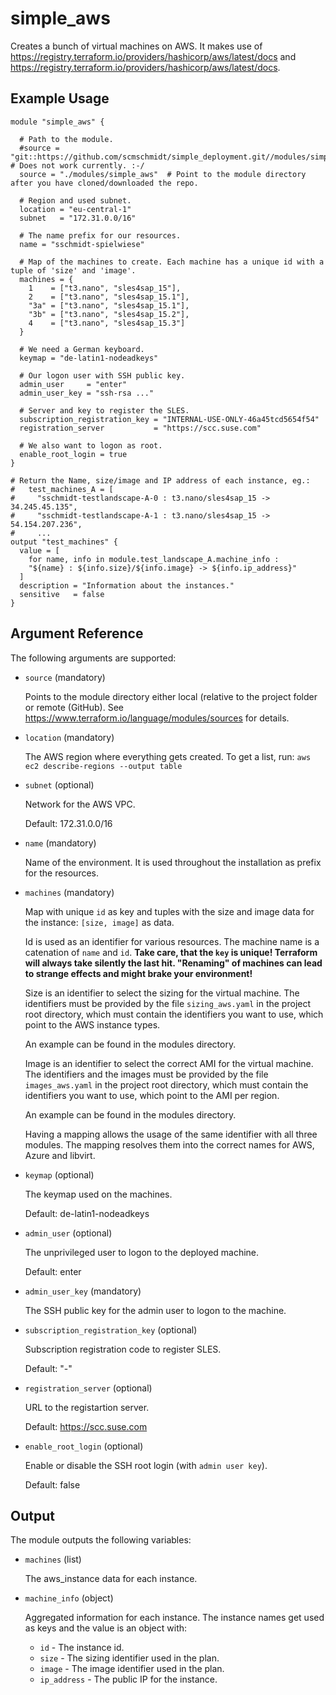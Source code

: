 # simple_aws

Creates a bunch of virtual machines on AWS.
It makes use of https://registry.terraform.io/providers/hashicorp/aws/latest/docs and https://registry.terraform.io/providers/hashicorp/aws/latest/docs.

## Example Usage

```
module "simple_aws" {

  # Path to the module.
  #source = "git::https://github.com/scmschmidt/simple_deployment.git//modules/simple_aws" # Does not work currently. :-/
  source = "./modules/simple_aws"  # Point to the module directory after you have cloned/downloaded the repo.
  
  # Region and used subnet.
  location = "eu-central-1"
  subnet   = "172.31.0.0/16"
  
  # The name prefix for our resources.
  name = "sschmidt-spielwiese"

  # Map of the machines to create. Each machine has a unique id with a tuple of 'size' and 'image'.
  machines = {
    1    = ["t3.nano", "sles4sap_15"],
    2    = ["t3.nano", "sles4sap_15.1"],
    "3a" = ["t3.nano", "sles4sap_15.1"],
    "3b" = ["t3.nano", "sles4sap_15.2"],
    4    = ["t3.nano", "sles4sap_15.3"]
  }

  # We need a German keyboard.
  keymap = "de-latin1-nodeadkeys"

  # Our logon user with SSH public key.
  admin_user     = "enter"
  admin_user_key = "ssh-rsa ..." 

  # Server and key to register the SLES.
  subscription_registration_key = "INTERNAL-USE-ONLY-46a45tcd5654f54"
  registration_server           = "https://scc.suse.com"

  # We also want to logon as root.
  enable_root_login = true
}

# Return the Name, size/image and IP address of each instance, eg.:
#   test_machines_A = [
#     "sschmidt-testlandscape-A-0 : t3.nano/sles4sap_15 -> 34.245.45.135",
#     "sschmidt-testlandscape-A-1 : t3.nano/sles4sap_15 -> 54.154.207.236",
#     ...
output "test_machines" {
  value = [
    for name, info in module.test_landscape_A.machine_info :
    "${name} : ${info.size}/${info.image} -> ${info.ip_address}"
  ]
  description = "Information about the instances."
  sensitive   = false
}
```

## Argument Reference

The following arguments are supported:

* `source` (mandatory) 

   Points to the module directory either local (relative to the project folder or remote (GitHub).
   See https://www.terraform.io/language/modules/sources for details.

* `location`  (mandatory)
  
   The AWS region where everything gets created. To get a list, run: `aws ec2 describe-regions --output table`
  
* `subnet`  (optional)

  Network for the AWS VPC.

  Default: 172.31.0.0/16

* `name` (mandatory)  

  Name of the environment. It is used throughout the installation as prefix for the resources.

* `machines` (mandatory)

  Map with unique `id` as key and tuples with the size and image data for the instance: `[size, image]` as data.

  Id is used as an identifier for various resources. The machine name is a catenation of `name` and `id`.
  **Take care, that the `key` is unique! Terraform will always take silently the last hit. "Renaming" of machines can lead to strange effects and might brake your environment!**

  Size is an identifier to select the sizing for the virtual machine. 
  The identifiers must be provided by the file `sizing_aws.yaml` in the project root directory, which 
  must contain the identifiers you want to use, which point to the AWS instance types. 
  
  An example can be found in the modules directory.
  
  Image is an identifier to select the correct AMI for the virtual machine.
  The identifiers and the images must be provided by the file `images_aws.yaml` in the project root directory, which
  must contain the identifiers you want to use, which point to the AMI per region.

  An example can be found in the modules directory.

  Having a mapping allows the usage of the same identifier with all three modules. The mapping resolves them into the correct names for AWS, Azure and libvirt.   

* `keymap` (optional)

  The keymap used on the machines.

  Default: de-latin1-nodeadkeys

* `admin_user` (optional)

  The unprivileged user to logon to the deployed machine.
   
  Default: enter 

* `admin_user_key` (mandatory)
   
  The SSH public key for the admin user to logon to the machine.

* `subscription_registration_key` (optional)
   
  Subscription registration code to register SLES.
  
  Default: "-"
  
* `registration_server` (optional)

  URL to the registartion server.
   
  Default:      https://scc.suse.com
   
* `enable_root_login` (optional)

  Enable or disable the SSH root login (with `admin user key`).
  
  Default:      false 
  

## Output

The module outputs the following variables:

* `machines` (list)

  The aws_instance data for each instance.

* `machine_info` (object)

  Aggregated information for each instance.
  The instance names get used as keys and the value is an object with:
   
  * `id` - The instance id.
  * `size` - The sizing identifier used in the plan.
  * `image` - The image identifier used in the plan.
  * `ip_address` - The public IP for the instance.
